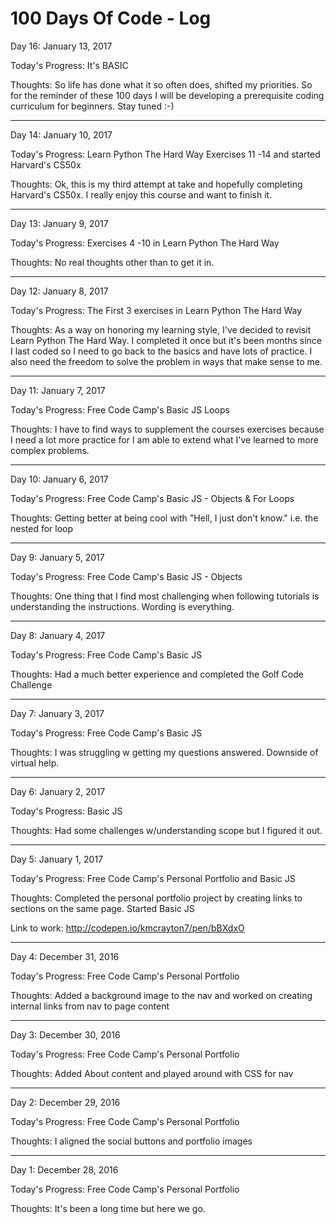 # 100 Days Of Code - Log

Day 16: January 13, 2017

Today's Progress: It's BASIC

Thoughts: So life has done what it so often does, shifted my priorities. So for the reminder of these 100 days I will be developing a  prerequisite coding curriculum for beginners. Stay tuned :-)

------------------------------------------------------------------------------------------------------------------------------------------

Day 14: January 10, 2017

Today's Progress: Learn Python The Hard Way Exercises 11 -14 and started Harvard's CS50x

Thoughts: Ok, this is my third attempt at take and hopefully completing Harvard's CS50x. I really enjoy this course and want to finish it.

------------------------------------------------------------------------------------------------------------------------------------------

Day 13: January 9, 2017

Today's Progress: Exercises 4 -10 in Learn Python The Hard Way

Thoughts: No real thoughts other than to get it in.

------------------------------------------------------------------------------------------------------------------------------------------

Day 12: January 8, 2017

Today's Progress: The First 3 exercises in Learn Python The Hard Way

Thoughts: As a way on honoring my learning style, I've decided to revisit Learn Python The Hard Way. I completed it once but it's been months since I last coded so I need to go back to the basics and have lots of practice. I also need the freedom to solve the problem in ways that make sense to me.

------------------------------------------------------------------------------------------------------------------------------------------

Day 11: January 7, 2017

Today's Progress: Free Code Camp's Basic JS Loops

Thoughts: I have to find ways to supplement the courses exercises because I need a lot more practice for I am able to extend what I've learned to more complex problems.

------------------------------------------------------------------------------------------------------------------------------------------

Day 10: January 6, 2017

Today's Progress: Free Code Camp's Basic JS - Objects & For Loops

Thoughts: Getting better at being cool with "Hell, I just don't know." i.e. the nested for loop  

------------------------------------------------------------------------------------------------------------------------------------------

Day 9: January 5, 2017

Today's Progress: Free Code Camp's Basic JS - Objects

Thoughts: One thing that I find most challenging when following tutorials is understanding the instructions. Wording is everything. 

------------------------------------------------------------------------------------------------------------------------------------------

Day 8: January 4, 2017

Today's Progress: Free Code Camp's Basic JS

Thoughts: Had a much better experience and completed the Golf Code Challenge

------------------------------------------------------------------------------------------------------------------------------------------

Day 7: January 3, 2017

Today's Progress: Free Code Camp's Basic JS

Thoughts: I was struggling w getting my questions answered. Downside of virtual help.

------------------------------------------------------------------------------------------------------------------------------------------

Day 6: January 2, 2017

Today's Progress: Basic JS

Thoughts: Had some challenges w/understanding scope but I figured it out.

------------------------------------------------------------------------------------------------------------------------------------------

Day 5: January 1, 2017

Today's Progress: Free Code Camp's Personal Portfolio and Basic JS

Thoughts: Completed the personal portfolio project by creating links to sections on the same page. Started Basic JS

Link to work: http://codepen.io/kmcrayton7/pen/bBXdxO

------------------------------------------------------------------------------------------------------------------------------------------

Day 4: December 31, 2016

Today's Progress: Free Code Camp's Personal Portfolio

Thoughts: Added a background image to the nav and worked on creating internal links from nav to page content

------------------------------------------------------------------------------------------------------------------------------------------

Day 3: December 30, 2016

Today's Progress: Free Code Camp's Personal Portfolio

Thoughts: Added About content and played around with CSS for nav

------------------------------------------------------------------------------------------------------------------------------------------

Day 2: December 29, 2016

Today's Progress: Free Code Camp's Personal Portfolio

Thoughts: I aligned the social buttons and portfolio images

------------------------------------------------------------------------------------------------------------------------------------------

Day 1: December 28, 2016

Today's Progress: Free Code Camp's Personal Portfolio

Thoughts: It's been a long time but here we go.
